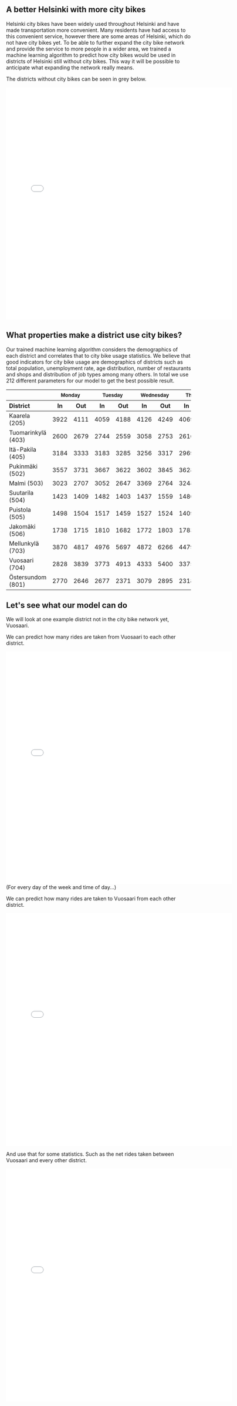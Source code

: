 ## A better Helsinki with more city bikes
Helsinki city bikes have been widely used throughout Helsinki and have made transportation more convenient.
Many residents have had access to this convenient service, however there are some areas of Helsinki, which do not have city bikes yet. 
To be able to further expand the city bike network and provide the service to more people in a wider area, we trained a machine learning algorithm to predict how city bikes would be used in districts of Helsinki still without city bikes.
This way it will be possible to anticipate what expanding the network really means.

The districts without city bikes can be seen in grey below.
<div style="text-align: center;">
<iframe src="city_bike_network.html"
    sandbox="allow-same-origin allow-scripts"
    width="616"
    height="634"
    scrolling="no"
    seamless="seamless"
    frameborder="0">
</iframe>
</div>

## What properties make a district use city bikes?
Our trained machine learning algorithm considers the demographics of each district and correlates that to city bike usage statistics.
We believe that good indicators for city bike usage are demographics of districts such as total population, unemployment rate, age distribution, number of restaurants and shops and distribution of job types among many others. In total we use 212 different parameters for our model to get the best possible result.

 <table style="text-align: center;">
  <thead></thead>
  <tr>
    <th>&nbsp;</th>
      <th colspan="2"><sub>Monday</sub></th>
    <th colspan="2"><sub>Tuesday</sub></th>
    <th colspan="2"><sub>Wednesday</sub></th>
    <th colspan="2"><sub>Thursday</sub></th>
    <th colspan="2"><sub>Friday</sub></th>
    <th colspan="2"><sub>Saturday</sub></th>
    <th colspan="2"><sub>Sunday</sub></th>
    <th colspan="2"><sub>Total</sub></th>
  </tr>  
  <tr>
      <th style="text-align: left;">District</th>
      <th>In</th>
      <th>Out</th>
      <th>In</th>
      <th>Out</th>
      <th>In</th>
      <th>Out</th>
      <th>In</th>
      <th>Out</th>
      <th>In</th>
      <th>Out</th>
      <th>In</th>
      <th>Out</th>
      <th>In</th>
      <th>Out</th>
      <th>In</th>
      <th>Out</th>
    </tr>
  </thead>
  <tbody>
    <tr>
      <td style="text-align: left;">Kaarela (205)</td>
      <td>3922</td>
      <td>4111</td>
      <td>4059</td>
      <td>4188</td>
      <td>4126</td>
      <td>4249</td>
      <td>4069</td>
      <td>4016</td>
      <td>3329</td>
      <td>3468</td>
      <td>2801</td>
      <td>2979</td>
      <td>2754</td>
      <td>2728</td>
      <td>25064</td>
      <td>25741</td>
    </tr>
    <tr>
      <td style="text-align: left;">Tuomarinkylä (403)</td>
      <td>2600</td>
      <td>2679</td>
      <td>2744</td>
      <td>2559</td>
      <td>3058</td>
      <td>2753</td>
      <td>2616</td>
      <td>2483</td>
      <td>2479</td>
      <td>2032</td>
      <td>2145</td>
      <td>2116</td>
      <td>2013</td>
      <td>1848</td>
      <td>17658</td>
      <td>16472</td>
    </tr>
    <tr>
      <td style="text-align: left;">Itä-Pakila (405)</td>
      <td>3184</td>
      <td>3333</td>
      <td>3183</td>
      <td>3285</td>
      <td>3256</td>
      <td>3317</td>
      <td>2969</td>
      <td>3057</td>
      <td>2840</td>
      <td>2636</td>
      <td>2739</td>
      <td>2595</td>
      <td>2533</td>
      <td>2361</td>
      <td>20706</td>
      <td>20586</td>
    </tr>
    <tr>
      <td style="text-align: left;">Pukinmäki (502)</td>
      <td>3557</td>
      <td>3731</td>
      <td>3667</td>
      <td>3622</td>
      <td>3602</td>
      <td>3845</td>
      <td>3628</td>
      <td>3616</td>
      <td>3165</td>
      <td>3192</td>
      <td>2600</td>
      <td>2623</td>
      <td>2548</td>
      <td>2366</td>
      <td>22770</td>
      <td>22998</td>
    </tr>
    <tr>
      <td style="text-align: left;">Malmi (503)</td>
      <td>3023</td>
      <td>2707</td>
      <td>3052</td>
      <td>2647</td>
      <td>3369</td>
      <td>2764</td>
      <td>3248</td>
      <td>2776</td>
      <td>2197</td>
      <td>2546</td>
      <td>2047</td>
      <td>2042</td>
      <td>2016</td>
      <td>1944</td>
      <td>18954</td>
      <td>17429</td>
    </tr>
    <tr>
      <td style="text-align: left;">Suutarila (504)</td>
      <td>1423</td>
      <td>1409</td>
      <td>1482</td>
      <td>1403</td>
      <td>1437</td>
      <td>1559</td>
      <td>1480</td>
      <td>1404</td>
      <td>1154</td>
      <td>1185</td>
      <td>1068</td>
      <td>1133</td>
      <td>1105</td>
      <td>1031</td>
      <td>9151</td>
      <td>9127</td>
    </tr>
    <tr>
      <td style="text-align: left;">Puistola (505)</td>
      <td>1498</td>
      <td>1504</td>
      <td>1517</td>
      <td>1459</td>
      <td>1527</td>
      <td>1524</td>
      <td>1409</td>
      <td>1428</td>
      <td>1148</td>
      <td>1241</td>
      <td>1077</td>
      <td>1114</td>
      <td>1160</td>
      <td>1024</td>
      <td>9338</td>
      <td>9297</td>
    </tr>
    <tr>
      <td style="text-align: left;">Jakomäki (506)</td>
      <td>1738</td>
      <td>1715</td>
      <td>1810</td>
      <td>1682</td>
      <td>1772</td>
      <td>1803</td>
      <td>1783</td>
      <td>1626</td>
      <td>1416</td>
      <td>1437</td>
      <td>1236</td>
      <td>1247</td>
      <td>1235</td>
      <td>1133</td>
      <td>10992</td>
      <td>10645</td>
    </tr>
    <tr>
      <td style="text-align: left;">Mellunkylä (703)</td>
      <td>3870</td>
      <td>4817</td>
      <td>4976</td>
      <td>5697</td>
      <td>4872</td>
      <td>6266</td>
      <td>4479</td>
      <td>4988</td>
      <td>3788</td>
      <td>4153</td>
      <td>3210</td>
      <td>3304</td>
      <td>3330</td>
      <td>2953</td>
      <td>28528</td>
      <td>32181</td>
    </tr>
    <tr>
      <td style="text-align: left;">Vuosaari (704)</td>
      <td>2828</td>
      <td>3839</td>
      <td>3773</td>
      <td>4913</td>
      <td>4333</td>
      <td>5400</td>
      <td>3375</td>
      <td>4052</td>
      <td>3078</td>
      <td>3293</td>
      <td>2366</td>
      <td>2404</td>
      <td>2490</td>
      <td>2336</td>
      <td>22246</td>
      <td>26241</td>
    </tr>
    <tr>
      <td style="text-align: left;">Östersundom (801)</td>
      <td>2770</td>
      <td>2646</td>
      <td>2677</td>
      <td>2371</td>
      <td>3079</td>
      <td>2895</td>
      <td>2318</td>
      <td>2747</td>
      <td>2301</td>
      <td>2366</td>
      <td>2487</td>
      <td>2415</td>
      <td>2409</td>
      <td>2246</td>
      <td>18044</td>
      <td>17689</td>
    </tr>
  </tbody>
</table>


## Let's see what our model can do
We will look at one example district not in the city bike network yet, Vuosaari.

We can predict how many rides are taken from Vuosaari to each other district.
<div style="text-align: center;">
<iframe src="Vuosaari_outgoing.html"
    sandbox="allow-same-origin allow-scripts"
    width="616"
    height="634"
    scrolling="no"
    seamless="seamless"
    frameborder="0">
</iframe>
</div>
(For every day of the week and time of day...)

We can predict how many rides are taken to Vuosaari from each other district. 
<div style="text-align: center;">
<iframe src="Vuosaari_incoming.html"
    sandbox="allow-same-origin allow-scripts"
    width="616"
    height="634"
    scrolling="no"
    seamless="seamless"
    frameborder="0">
</iframe>
</div>

And use that for some statistics. Such as the net rides taken between Vuosaari and every other district.
<div style="text-align: center;">
<iframe src="Vuosaari.html"
    sandbox="allow-same-origin allow-scripts"
    width="616"
    height="634"
    scrolling="no"
    seamless="seamless"
    frameborder="0">
</iframe>
</div>
